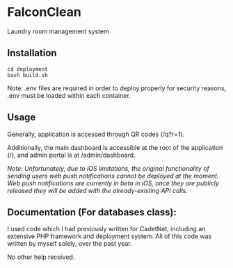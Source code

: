 # FalconClean

Laundry room management system

## Installation

```
cd deployment
bash build.sh
```

Note: .env files are required in order to deploy properly for security reasons, .env must be loaded within each container.


## Usage

Generally, application is accessed through QR codes (/q?r=1).

Additionally, the main dashboard is accessible at the root of the application (/), and admin portal is at /admin/dashboard.

*Note: Unfortunately, due to iOS limitations, the original functionality of sending users web push notifications cannot be deployed at the moment.  Web push notifications are currently in beta in iOS, once they are publicly released they will be added with the already-existing API calls.*

## Documentation (For databases class):

I used code which I had previously written for CadetNet, including an extensive PHP framework and deployment system.  All of this code was written by myself solely, over the past year.

No other help received.